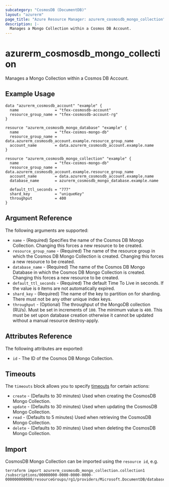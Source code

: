 ```yaml
---
subcategory: "CosmosDB (DocumentDB)"
layout: "azurerm"
page_title: "Azure Resource Manager: azurerm_cosmosdb_mongo_collection"
description: |-
  Manages a Mongo Collection within a Cosmos DB Account.
---
```


# azurerm_cosmosdb_mongo_collection

Manages a Mongo Collection within a Cosmos DB Account.

## Example Usage

```hcl
data "azurerm_cosmosdb_account" "example" {
  name                = "tfex-cosmosdb-account"
  resource_group_name = "tfex-cosmosdb-account-rg"
}

resource "azurerm_cosmosdb_mongo_database" "example" {
  name                = "tfex-cosmos-mongo-db"
  resource_group_name = data.azurerm_cosmosdb_account.example.resource_group_name
  account_name        = data.azurerm_cosmosdb_account.example.name
}

resource "azurerm_cosmosdb_mongo_collection" "example" {
  name                = "tfex-cosmos-mongo-db"
  resource_group_name = data.azurerm_cosmosdb_account.example.resource_group_name
  account_name        = data.azurerm_cosmosdb_account.example.name
  database_name       = azurerm_cosmosdb_mongo_database.example.name

  default_ttl_seconds = "777"
  shard_key           = "uniqueKey"
  throughput          = 400
}
```

## Argument Reference

The following arguments are supported:

* `name` - (Required) Specifies the name of the Cosmos DB Mongo Collection. Changing this forces a new resource to be created.
* `resource_group_name` - (Required) The name of the resource group in which the Cosmos DB Mongo Collection is created. Changing this forces a new resource to be created.
* `database_name` - (Required) The name of the Cosmos DB Mongo Database in which the Cosmos DB Mongo Collection is created. Changing this forces a new resource to be created.
* `default_ttl_seconds` - (Required) The default Time To Live in seconds. If the value is `0` items are not automatically expired.
* `shard_key` - (Required) The name of the key to partition on for sharding. There must not be any other unique index keys.
* `throughput` - (Optional) The throughput of the MongoDB collection (RU/s). Must be set in increments of `100`. The minimum value is `400`. This must be set upon database creation otherwise it cannot be updated without a manual resource destroy-apply.

## Attributes Reference

The following attributes are exported:

* `id` - The ID of the Cosmos DB Mongo Collection.

## Timeouts

The `timeouts` block allows you to specify [timeouts](https://www.terraform.io/docs/configuration/resources.html#timeouts) for certain actions:

* `create` - (Defaults to 30 minutes) Used when creating the CosmosDB Mongo Collection.
* `update` - (Defaults to 30 minutes) Used when updating the CosmosDB Mongo Collection.
* `read` - (Defaults to 5 minutes) Used when retrieving the CosmosDB Mongo Collection.
* `delete` - (Defaults to 30 minutes) Used when deleting the CosmosDB Mongo Collection.

## Import

CosmosDB Mongo Collection can be imported using the `resource id`, e.g.

```shell
terraform import azurerm_cosmosdb_mongo_collection.collection1 /subscriptions/00000000-0000-0000-0000-000000000000/resourceGroups/rg1/providers/Microsoft.DocumentDB/databaseAccounts/account1/apis/mongodb/databases/db1/collections/collection1
```
